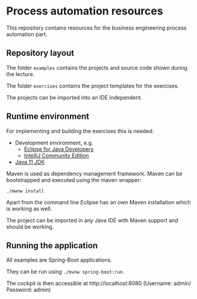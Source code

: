 # Process automation resources

This repository contains resources for the business engineering process automation part.

## Repository layout

The folder `examples` contains the projects and source code shown during the lecture.

The folder `exercises` contains the project templates for the exercises.

The projects can be imported into an IDE independent. 

## Runtime environment

For implementing and building the exercises this is needed:

* Development environment, e.g.
    * [Eclipse for Java Developers](https://www.eclipse.org/downloads/packages/release/2020-03/r/eclipse-ide-java-developers)
    * [IntelliJ Community Edition](https://www.jetbrains.com/idea/download/#section=mac)
* [Java 11 JDK](https://adoptopenjdk.net/installation.html?variant=openjdk11&jvmVariant=hotspot) 

Maven is used as dependency management framework. Maven can be bootstrapped and executed using the maven wrapper:

```
./mwnw install
```

Apart from the command line Eclipse has an own Maven installation which is working as well.

The project can be imported in any Java IDE with Maven support and should be working.

## Running the application

All examples are Spring-Boot applications.

They can be run using `./mvnw spring-boot:run`.

The cockpit is then accessible at http://localhost:8080 (Username: admin/ Password: admin)